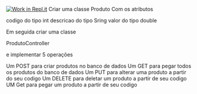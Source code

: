 [![Work in Repl.it](https://classroom.github.com/assets/work-in-replit-14baed9a392b3a25080506f3b7b6d57f295ec2978f6f33ec97e36a161684cbe9.svg)](https://classroom.github.com/online_ide?assignment_repo_id=4311446&assignment_repo_type=AssignmentRepo)
Criar uma classe Produto
Com os atributos

codigo do tipo int
descricao do tipo Sring
valor do tipo double

Em seguida criar uma classe

ProdutoController

e implementar 5 operações

Um POST para criar produtos no banco de dados
Um GET para pegar todos os produtos do banco de dados
Um PUT para alterar uma produto a partir do seu codigo
Um DELETE para deletar um produto a partir de seu codigo
UM Get para pegar um produto a partir de seu codigo